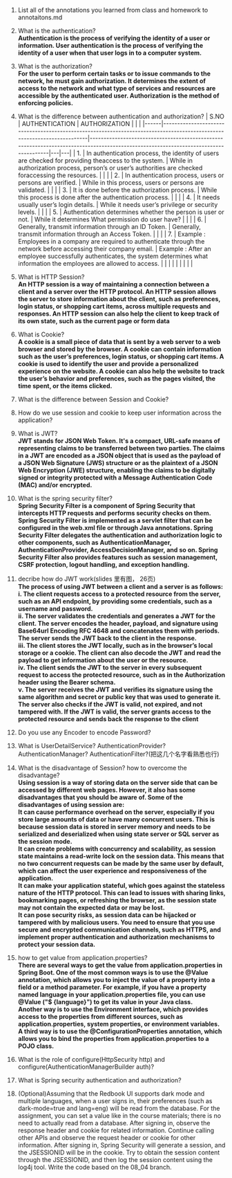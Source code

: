 1. List all of the annotations you learned from class and homework to
annotaitons.md
2. What is the authentication?  
**Authentication is the process of verifying the identity of a user or information. User authentication is the process of verifying the identity of a user when that user logs in to a computer system.**
3. What is the authorization?  
**For the user to perform certain tasks or to issue commands to the network, he must gain authorization. It determines the extent of access to the network and what type of services and resources are accessible by the authenticated user. Authorization is the method of enforcing policies.**
4. What is the difference between authentication and authorization?
   | S.NO | AUTHENTICATION                                                                                                          | AUTHORIZATION                                                                                                                       |   |   |
   |------|-------------------------------------------------------------------------------------------------------------------------|-------------------------------------------------------------------------------------------------------------------------------------|---|---|
   | 1.   | In authentication process, the identity of users are checked for providing theaccess to the system.                     | While in authorization process, person’s or user’s authorities are checked foraccessing the resources.                              |   |   |
   | 2.   | In authentication process, users or persons are verified.                                                               | While in this process, users or persons are validated.                                                                              |   |   |
   | 3.   | It is done before the authorization process.                                                                            | While this process is done after the authentication process.                                                                        |   |   |
   | 4.   | It needs usually user’s login details.                                                                                  | While it needs user’s privilege or security levels.                                                                                 |   |   |
   | 5.   | Authentication determines whether the person is user or not.                                                            | While it determines What permission do user have?                                                                                   |   |   |
   | 6.   | Generally, transmit information through an ID Token.                                                                    | Generally, transmit information through an Access Token.                                                                            |   |   |
   | 7.   | Example : Employees in a company are required to authenticate through the network before accessing their company email. | Example : After an employee successfully authenticates, the system determines what information the employees are allowed to access. |   |   |
   |      |                                                                                                                         |                                                                                                                                     |   |   |
5. What is HTTP Session?  
**An HTTP session is a way of maintaining a connection between a client and a server over the HTTP protocol. An HTTP session allows the server to store information about the client, such as preferences, login status, or shopping cart items, across multiple requests and responses. An HTTP session can also help the client to keep track of its own state, such as the current page or form data**
6. What is Cookie?  
**A cookie is a small piece of data that is sent by a web server to a web browser and stored by the browser. A cookie can contain information such as the user’s preferences, login status, or shopping cart items. A cookie is used to identify the user and provide a personalized experience on the website. A cookie can also help the website to track the user’s behavior and preferences, such as the pages visited, the time spent, or the items clicked.**
7. What is the difference between Session and Cookie?  

8. How do we use session and cookie to keep user information across the application?  

9. What is JWT?  
**JWT stands for JSON Web Token. It's a compact, URL-safe means of representing claims to be transferred between two parties. The claims in a JWT are encoded as a JSON object that is used as the payload of a JSON Web Signature (JWS) structure or as the plaintext of a JSON Web Encryption (JWE) structure, enabling the claims to be digitally signed or integrity protected with a Message Authentication Code (MAC) and/or encrypted.**

10. What is the spring security filter?  
**Spring Security Filter is a component of Spring Security that intercepts HTTP requests and performs security checks on them. Spring Security Filter is implemented as a servlet filter that can be configured in the web.xml file or through Java annotations. Spring Security Filter delegates the authentication and authorization logic to other components, such as AuthenticationManager, AuthenticationProvider, AccessDecisionManager, and so on. Spring Security Filter also provides features such as session management, CSRF protection, logout handling, and exception handling.**
11. decribe how do JWT work(slides 里有图， 26页)  
**The process of using JWT between a client and a server is as follows:  
    i. The client requests access to a protected resource from the server, such as an API endpoint, by providing some credentials, such as a username and password.  
    ii. The server validates the credentials and generates a JWT for the client. The server encodes the header, payload, and signature using Base64url Encoding RFC 4648 and concatenates them with periods. The server sends the JWT back to the client in the response.  
    iii. The client stores the JWT locally, such as in the browser’s local storage or a cookie. The client can also decode the JWT and read the payload to get information about the user or the resource.  
    iv. The client sends the JWT to the server in every subsequent request to access the protected resource, such as in the Authorization header using the Bearer schema.  
    v. The server receives the JWT and verifies its signature using the same algorithm and secret or public key that was used to generate it. The server also checks if the JWT is valid, not expired, and not tampered with. If the JWT is valid, the server grants access to the protected resource and sends back the response to the client**
12. Do you use any Encoder to encode Password?
13. What is UserDetailService? AuthenticationProvider?AuthenticationManager?
    AuthenticationFilter?(把这几个名字看熟悉也行)
14. What is the disadvantage of Session? how to overcome the disadvantage?  
**Using session is a way of storing data on the server side that can be accessed by different web pages. However, it also has some disadvantages that you should be aware of. Some of the disadvantages of using session are:  
    It can cause performance overhead on the server, especially if you store large amounts of data or have many concurrent users. This is because session data is stored in server memory and needs to be serialized and deserialized when using state server or SQL server as the session mode.   
    It can create problems with concurrency and scalability, as session state maintains a read-write lock on the session data. This means that no two concurrent requests can be made by the same user by default, which can affect the user experience and responsiveness of the application.  
    It can make your application stateful, which goes against the stateless nature of the HTTP protocol. This can lead to issues with sharing links, bookmarking pages, or refreshing the browser, as the session state may not contain the expected data or may be lost.  
    It can pose security risks, as session data can be hijacked or tampered with by malicious users. You need to ensure that you use secure and encrypted communication channels, such as HTTPS, and implement proper authentication and authorization mechanisms to protect your session data.**
15. how to get value from application.properties?  
**There are several ways to get the value from application.properties in Spring Boot. One of the most common ways is to use the @Value annotation, which allows you to inject the value of a property into a field or a method parameter. For example, if you have a property named language in your application.properties file, you can use @Value ("$ {language}") to get its value in your Java class.  
    Another way is to use the Environment interface, which provides access to the properties from different sources, such as application.properties, system properties, or environment variables.  
    A third way is to use the @ConfigurationProperties annotation, which allows you to bind the properties from application.properties to a POJO class.**
16. What is the role of configure(HttpSecurity http) and
    configure(AuthenticationManagerBuilder auth)?
17. What is Spring security authentication and authorization?
18. (Optional)Assuming that the Redbook UI supports dark mode and multiple
    languages, when a user signs in, their preferences (such as dark-mode=true and
    lang=eng) will be read from the database. For the assignment, you can set a value
    like in the course materials; there is no need to actually read from a database.
    After signing in, observe the response header and cookie for related information.
    Continue calling other APIs and observe the request header or cookie for other
    information. After signing in, Spring Security will generate a session, and the
    JSESSIONID will be in the cookie. Try to obtain the session content through the
    JSESSIONID, and then log the session content using the log4j tool. Write the code based on the 08_04 branch.